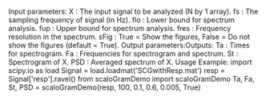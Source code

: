 Input parameters:
        X  : The input signal to be analyzed (N by 1 array).
       fs  : The sampling frequency of signal (in Hz).
       flo  : Lower bound for spectrum analysis.
      fup  : Upper bound for spectrum analysis.
     fres  : Frequency resolution in the spectrum.
     sFig  : True = Show the figures, False = Do not show the figures
             (default = True).
Output parameters:Outputs:
       Ta  : Times for spectrogram.
       Fa  : Frequencies for spectrogram and spectrum.
       St  : Spectrogram of X.
      PSD  : Averaged spectrum of X.
Usage Example:
      import scipy.io as load
      Signal = load.loadmat('SCGwithResp.mat')
      resp = Signal['resp'].ravel()
      from scaloGramDemo import scaloGramDemo
      Ta, Fa, St, PSD = scaloGramDemo(resp, 100, 0.1, 0.6, 0.005, True)
